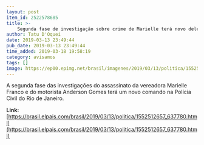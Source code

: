 ```yaml
---
layout: post
item_id: 2522578685
title: >-
    Segunda fase de investigação sobre crime de Marielle terá novo delegado
author: Tatu D'Oquei
date: 2019-03-13 23:49:44
pub_date: 2019-03-13 23:49:44
time_added: 2019-03-18 19:58:19
category: avisamos
tags: []
image: https://ep00.epimg.net/brasil/imagenes/2019/03/13/politica/1552512657_637780_1552515221_rrss_normal.jpg
---
```


A segunda fase das investigações do assassinato da vereadora Marielle Franco e do motorista Anderson Gomes terá um novo comando na Polícia Civil do Rio de Janeiro.

**Link:** [https://brasil.elpais.com/brasil/2019/03/13/politica/1552512657_637780.html](https://brasil.elpais.com/brasil/2019/03/13/politica/1552512657_637780.html)

